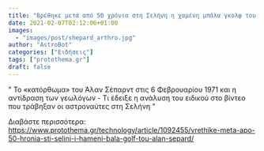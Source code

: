 ```yaml
---
title: "Βρέθηκε μετά από 50 χρόνια στη Σελήνη η χαμένη μπάλα γκολφ του Άλαν Σέπαρντ"
date: 2021-02-07T02:12:06+01:00
images:
  - "images/post/shepard_arthro.jpg"
author: "AstroBot"
categories: ["Ειδήσεις"]
tags: ["protothema.gr"]
draft: false
---
```


" Το «κατόρθωμα» του Άλαν Σέπαρντ στις 6 Φεβρουαρίου 1971 και η αντίδραση των γεωλόγων - Τι έδειξε η ανάλυση του ειδικού στο βίντεο που τράβηξαν οι αστροναύτες στη Σελήνη "

Διαβάστε περισσότερα: https://www.protothema.gr/technology/article/1092455/vrethike-meta-apo-50-hronia-sti-selini-i-hameni-bala-golf-tou-alan-separd/
